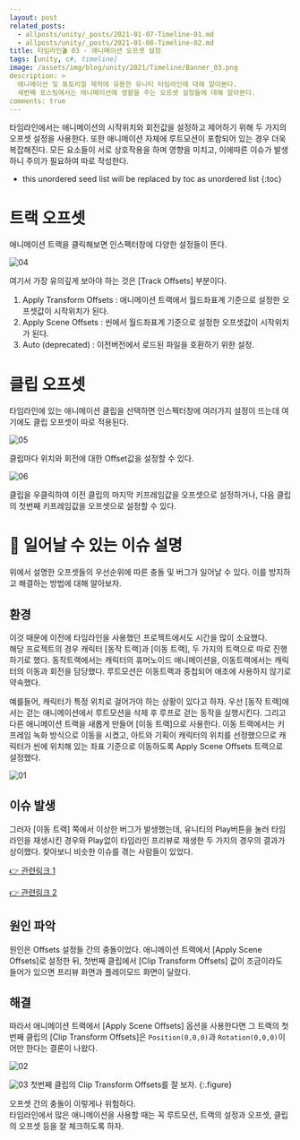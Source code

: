 ```yaml
---
layout: post
related_posts:
  - allposts/unity/_posts/2021-01-07-Timeline-01.md
  - allposts/unity/_posts/2021-01-08-Timeline-02.md
title: 타임라인🎬 03 - 애니메이션 오프셋 설정
tags: [unity, c#, timeline]
image: /assets/img/blog/unity/2021/Timeline/Banner_03.png
description: >
  애니메이션 및 튜토리얼 제작에 유용한 유니티 타임라인에 대해 알아본다.  
  세번째 포스팅에서는 애니메이션에 영향을 주는 오프셋 설정들에 대해 알아본다.
comments: true
---
```


타임라인에서는 애니메이션의 시작위치와 회전값을 설정하고 제어하기 위해 두 가지의 오프셋 설정을 사용한다. 또한 애니메이션 자체에 루트모션이 포함되어 있는 경우 더욱 복잡해진다. 모든 요소들이 서로 상호작용을 하며 영향을 미치고, 이에따른 이슈가 발생하니 주의가 필요하여 따로 작성한다.

* this unordered seed list will be replaced by toc as unordered list
{:toc}

# 트랙 오프셋

애니메이션 트랙을 클릭해보면 인스펙터창에 다양한 설정들이 뜬다.

![04](/assets/img/blog/unity/2021/Timeline/03_AnimationOffsets/04.png)

여기서 가장 유의깊게 보아야 하는 것은 [Track Offsets] 부분이다.

1. Apply Transform Offsets
: 애니메이션 트랙에서 월드좌표계 기준으로 설정한 오프셋값이 시작위치가 된다.
2. Apply Scene Offsets
: 씬에서 월드좌표계 기준으로 설정한 오프셋값이 시작위치가 된다.
3. Auto (deprecated)
: 이전버전에서 로드된 파일을 호환하기 위한 설정.

# 클립 오프셋

타임라인에 있는 애니메이션 클립을 선택하면 인스펙터창에 여러가지 설정이 뜨는데 여기에도 클립 오프셋이 따로 적용된다.

![05](/assets/img/blog/unity/2021/Timeline/03_AnimationOffsets/05.png)

클립마다 위치와 회전에 대한 Offset값을 설정할 수 있다. 

![06](/assets/img/blog/unity/2021/Timeline/03_AnimationOffsets/06.png)

클립을 우클릭하여 이전 클립의 마지막 키프레임값을 오프셋으로 설정하거나, 다음 클립의 첫번째 키프레임값을 오프셋으로 설정할 수 있다.

# 🔧 일어날 수 있는 이슈 설명

위에서 설명한 오프셋들의 우선순위에 따른 충돌 및 버그가 일어날 수 있다. 이를 방지하고 해결하는 방법에 대해 알아보자.

## 환경
이것 때문에 이전에 타임라인을 사용했던 프로젝트에서도 시간을 많이 소요했다.  
해당 프로젝트의 경우 캐릭터 [동작 트랙]과 [이동 트랙], 두 가지의 트랙으로 따로 진행하기로 했다. 동작트랙에서는 캐릭터의 휴머노이드 애니메이션을, 이동트랙에서는 캐릭터의 이동과 회전을 담당했다. 루트모션은 이동트랙과 중첩되어 애초에 사용하지 않기로 약속했다.

예를들어, 캐릭터가 특정 위치로 걸어가야 하는 상황이 있다고 하자. 우선 [동작 트랙]에서는 걷는 애니메이션에서 루트모션을 삭제 후 루프로 걷는 동작을 실행시킨다. 그리고 다른 애니메이션 트랙을 새롭게 만들어 [이동 트랙]으로 사용한다. 이동 트랙에서는 키프레임 녹화 방식으로 이동을 시켰고, 아트와 기획이 캐릭터의 위치를 선정했으므로 캐릭터가 씬에 위치해 있는 좌표 기준으로 이동하도록 Apply Scene Offsets 트랙으로 설정했다.

![01](/assets/img/blog/unity/2021/Timeline/03_AnimationOffsets/01.png)

## 이슈 발생

그러자 [이동 트랙] 쪽에서 이상한 버그가 발생했는데, 유니티의 Play버튼을 눌러 타임라인을 재생시킨 경우와 Play없이 타임라인 프리뷰로 재생한 두 가지의 경우의 결과가 상이했다. 찾아보니 비슷한 이슈를 겪는 사람들이 있었다.

[👉 관련링크 1](https://forum.unity.com/threads/track-motion-offset-and-clip-motion-offset-works-in-timeline-preview-mode-but-they-dont-in-playmode.492442/)

[👉 관련링크 2](https://forum.unity.com/threads/i-love-animating-with-the-timeline-but.524228/)

## 원인 파악

원인은 Offsets 설정들 간의 충돌이었다. 애니메이션 트랙에서 [Apply Scene Offsets]로 설정한 뒤, 첫번째 클립에서 [Clip Transform Offsets] 값이 조금이라도 들어가 있으면 프리뷰 화면과 플레이모드 화면이 달랐다.

## 해결

따라서 애니메이션 트랙에서 [Apply Scene Offsets] 옵션을 사용한다면 그 트랙의 첫번째 클립의 [Clip Transform Offsets]은 `Position(0,0,0)`과 `Rotation(0,0,0)`이어만 한다는 결론이 나왔다.

![02](/assets/img/blog/unity/2021/Timeline/03_AnimationOffsets/02.png)

![03](/assets/img/blog/unity/2021/Timeline/03_AnimationOffsets/03.png)
첫번째 클립의 Clip Transform Offsets를 잘 보자.
{:.figure}

오프셋 간의 충돌이 이렇게나 위험하다.  
타임라인에서 많은 애니메이션을 사용할 때는 꼭 루트모션, 트랙의 설정과 오프셋, 클립의 오프셋 등을 잘 체크하도록 하자.